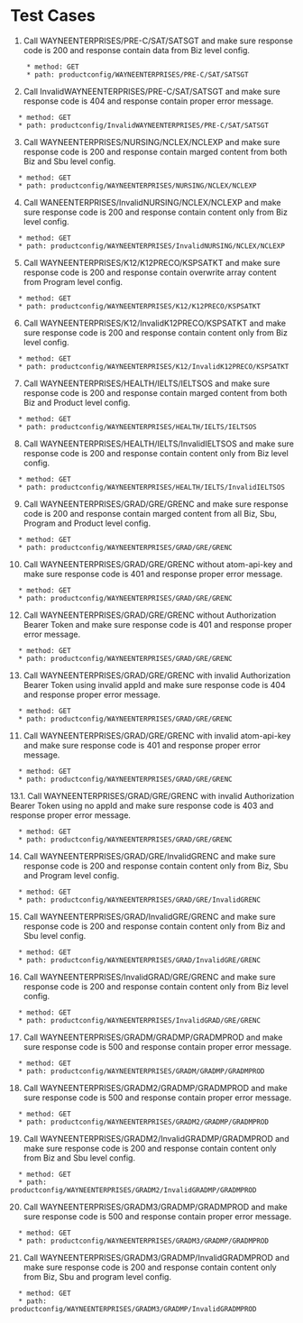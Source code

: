 # Test Cases
01. Call WAYNEENTERPRISES/PRE-C/SAT/SATSGT and make sure response code is 200 and response contain data from Biz level config.
  ```
      * method: GET
      * path: productconfig/WAYNEENTERPRISES/PRE-C/SAT/SATSGT
  ```
02. Call InvalidWAYNEENTERPRISES/PRE-C/SAT/SATSGT and make sure response code is 404 and response contain proper error message.
  ```
    * method: GET
    * path: productconfig/InvalidWAYNEENTERPRISES/PRE-C/SAT/SATSGT
  ```
03. Call WAYNEENTERPRISES/NURSING/NCLEX/NCLEXP and make sure response code is 200 and response contain marged content from both Biz and Sbu level config.
  ```
    * method: GET
    * path: productconfig/WAYNEENTERPRISES/NURSING/NCLEX/NCLEXP
  ```
04. Call WANEENTERPRISES/InvalidNURSING/NCLEX/NCLEXP and make sure response code is 200 and response contain content only from Biz level config.
  ```
    * method: GET
    * path: productconfig/WAYNEENTERPRISES/InvalidNURSING/NCLEX/NCLEXP
  ```
05. Call WAYNEENTERPRISES/K12/K12PRECO/KSPSATKT and make sure response code is 200 and response contain overwrite array content from Program level config.
  ```
    * method: GET
    * path: productconfig/WAYNEENTERPRISES/K12/K12PRECO/KSPSATKT
  ```
06. Call WAYNEENTERPRISES/K12/InvalidK12PRECO/KSPSATKT and make sure response code is 200 and response contain content only from Biz level config.
  ```
    * method: GET
    * path: productconfig/WAYNEENTERPRISES/K12/InvalidK12PRECO/KSPSATKT
  ```
07. Call WAYNEENTERPRISES/HEALTH/IELTS/IELTSOS and make sure response code is 200 and response contain marged content from both Biz and Product level config.
  ```
    * method: GET
    * path: productconfig/WAYNEENTERPRISES/HEALTH/IELTS/IELTSOS
  ```
08. Call WAYNEENTERPRISES/HEALTH/IELTS/InvalidIELTSOS and make sure response code is 200 and response contain content only from Biz level config.
  ```
    * method: GET
    * path: productconfig/WAYNEENTERPRISES/HEALTH/IELTS/InvalidIELTSOS
  ```
09. Call WAYNEENTERPRISES/GRAD/GRE/GRENC and make sure response code is 200 and response contain marged content from all Biz, Sbu, Program and Product level config.
  ```
    * method: GET
    * path: productconfig/WAYNEENTERPRISES/GRAD/GRE/GRENC
  ```
10. Call WAYNEENTERPRISES/GRAD/GRE/GRENC without atom-api-key and make sure response code is 401 and response proper error message.
  ```
    * method: GET
    * path: productconfig/WAYNEENTERPRISES/GRAD/GRE/GRENC
  ```
12. Call WAYNEENTERPRISES/GRAD/GRE/GRENC without Authorization Bearer Token and make sure response code is 401 and response proper error message.
  ```
    * method: GET
    * path: productconfig/WAYNEENTERPRISES/GRAD/GRE/GRENC
  ```
13. Call WAYNEENTERPRISES/GRAD/GRE/GRENC with invalid Authorization Bearer Token using invalid appId and make sure response code is 404 and response proper error message.
  ```
    * method: GET
    * path: productconfig/WAYNEENTERPRISES/GRAD/GRE/GRENC
  ```
11. Call WAYNEENTERPRISES/GRAD/GRE/GRENC with invalid atom-api-key and make sure response code is 401 and response proper error message.
  ```
    * method: GET
    * path: productconfig/WAYNEENTERPRISES/GRAD/GRE/GRENC
  ```
13.1. Call WAYNEENTERPRISES/GRAD/GRE/GRENC with invalid Authorization Bearer Token using no appId and make sure response code is 403 and response proper error message.
  ```
    * method: GET
    * path: productconfig/WAYNEENTERPRISES/GRAD/GRE/GRENC
  ```
14. Call WAYNEENTERPRISES/GRAD/GRE/InvalidGRENC and make sure response code is 200 and response contain content only from Biz, Sbu and Program level config.
  ```
    * method: GET
    * path: productconfig/WAYNEENTERPRISES/GRAD/GRE/InvalidGRENC
  ```
15. Call WAYNEENTERPRISES/GRAD/InvalidGRE/GRENC and make sure response code is 200 and response contain content only from Biz and Sbu level config.
  ```
    * method: GET
    * path: productconfig/WAYNEENTERPRISES/GRAD/InvalidGRE/GRENC
  ```
16. Call WAYNEENTERPRISES/InvalidGRAD/GRE/GRENC and make sure response code is 200 and response contain content only from Biz level config.
  ```
    * method: GET
    * path: productconfig/WAYNEENTERPRISES/InvalidGRAD/GRE/GRENC
  ```
17. Call WAYNEENTERPRISES/GRADM/GRADMP/GRADMPROD and make sure response code is 500 and response contain proper error message.
  ```
    * method: GET
    * path: productconfig/WAYNEENTERPRISES/GRADM/GRADMP/GRADMPROD
  ```
18. Call WAYNEENTERPRISES/GRADM2/GRADMP/GRADMPROD and make sure response code is 500 and response contain proper error message.
  ```
    * method: GET
    * path: productconfig/WAYNEENTERPRISES/GRADM2/GRADMP/GRADMPROD
  ```
19. Call WAYNEENTERPRISES/GRADM2/InvalidGRADMP/GRADMPROD and make sure response code is 200 and response contain content only from Biz and Sbu level config.
  ```
    * method: GET
    * path: productconfig/WAYNEENTERPRISES/GRADM2/InvalidGRADMP/GRADMPROD
  ```
20. Call WAYNEENTERPRISES/GRADM3/GRADMP/GRADMPROD and make sure response code is 500 and response contain proper error message.
  ```
    * method: GET
    * path: productconfig/WAYNEENTERPRISES/GRADM3/GRADMP/GRADMPROD
  ```
21. Call WAYNEENTERPRISES/GRADM3/GRADMP/InvalidGRADMPROD and make sure response code is 200 and response contain content only from Biz, Sbu and program level config.
  ```
    * method: GET
    * path: productconfig/WAYNEENTERPRISES/GRADM3/GRADMP/InvalidGRADMPROD
  ```

